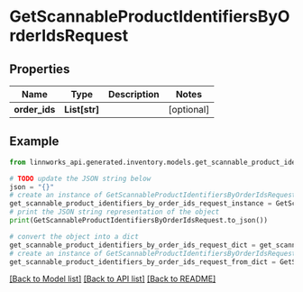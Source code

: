 # GetScannableProductIdentifiersByOrderIdsRequest


## Properties

Name | Type | Description | Notes
------------ | ------------- | ------------- | -------------
**order_ids** | **List[str]** |  | [optional] 

## Example

```python
from linnworks_api.generated.inventory.models.get_scannable_product_identifiers_by_order_ids_request import GetScannableProductIdentifiersByOrderIdsRequest

# TODO update the JSON string below
json = "{}"
# create an instance of GetScannableProductIdentifiersByOrderIdsRequest from a JSON string
get_scannable_product_identifiers_by_order_ids_request_instance = GetScannableProductIdentifiersByOrderIdsRequest.from_json(json)
# print the JSON string representation of the object
print(GetScannableProductIdentifiersByOrderIdsRequest.to_json())

# convert the object into a dict
get_scannable_product_identifiers_by_order_ids_request_dict = get_scannable_product_identifiers_by_order_ids_request_instance.to_dict()
# create an instance of GetScannableProductIdentifiersByOrderIdsRequest from a dict
get_scannable_product_identifiers_by_order_ids_request_from_dict = GetScannableProductIdentifiersByOrderIdsRequest.from_dict(get_scannable_product_identifiers_by_order_ids_request_dict)
```
[[Back to Model list]](../README.md#documentation-for-models) [[Back to API list]](../README.md#documentation-for-api-endpoints) [[Back to README]](../README.md)


